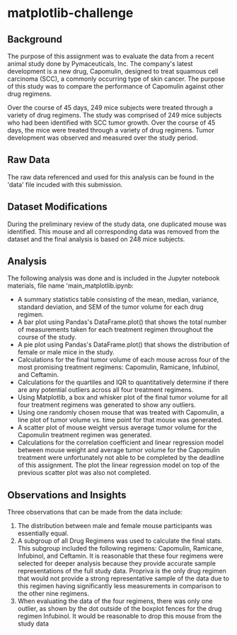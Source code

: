 # matplotlib-challenge

## Background
The purpose of this assignment was to evaluate the data from a recent animal study done by Pymaceuticals, Inc. The company's latest development is a new drug, Capomulin, designed to treat squamous cell carcinoma (SCC), a commonly occurring type of skin cancer. The purpose of this study was to compare the performance of Capomulin against other drug regimens.

Over the course of 45 days, 249 mice subjects were treated through a variety of drug regimens. The study was comprised of 249 mice subjects who had been identified with SCC tumor growth. Over the course of 45 days, the mice were treated through a variety of drug regimens. Tumor development was observed and measured over the study period.

## Raw Data
The raw data referenced and used for this analysis can be found in the 'data' file incuded with this submission. 

## Dataset Modifications
During the preliminary review of the study data, one duplicated mouse was identified. This mouse and all corresponding data was removed from the dataset and the final analysis is based on 248 mice subjects.

## Analysis
The following analysis was done and is included in the Jupyter notebook materials, file name 'main_matplotlib.ipynb:

* A summary statistics table consisting of the mean, median, variance, standard deviation, and SEM of the tumor volume for each drug regimen.
* A bar plot using Pandas's DataFrame.plot() that shows the total number of measurements taken for each treatment regimen throughout the course of the study.
* A pie plot using Pandas's DataFrame.plot() that shows the distribution of female or male mice in the study.
* Calculations for the final tumor volume of each mouse across four of the most promising treatment regimens: Capomulin, Ramicane, Infubinol, and Ceftamin.
* Calculations for the quartiles and IQR to quantitatively determine if there are any potential outliers across all four treatment regimens.
* Using Matplotlib, a box and whisker plot of the final tumor volume for all four treatment regimens was generated to show any outliers.
* Using one randomly chosen mouse that was treated with Capomulin, a line plot of tumor volume vs. time point for that mouse was generated.
* A scatter plot of mouse weight versus average tumor volume for the Capomulin treatment regimen was generated.
* Calculations for the correlation coefficient and linear regression model between mouse weight and average tumor volume for the Capomulin treatment were unfortunately not able to be completed by the deadline of this assignment. The plot the linear regression model on top of the previous scatter plot was also not completed.
## Observations and Insights
Three observations that can be made from the data include:
1. The distribution between male and female mouse participants was essentially equal.
2. A subgroup of all Drug Regimens was used to calculate the final stats. This subgroup included the following regimens: Capomulin, Ramicane, Infubinol, and Ceftamin. It is reasonable that these four regimens were selected for deeper analysis because they provide accurate sample representations of the full study data. Propriva is the only drug regimen that would not provide a strong representative sample of the data due to this regimen having significantly less measurements in comparison to the other nine regimens.
3. When evaluating the data of the four regimens, there was only one outlier, as shown by the dot outside of the boxplot fences for the drug regimen Infubinol. It would be reasonable to drop this mouse from the study data
